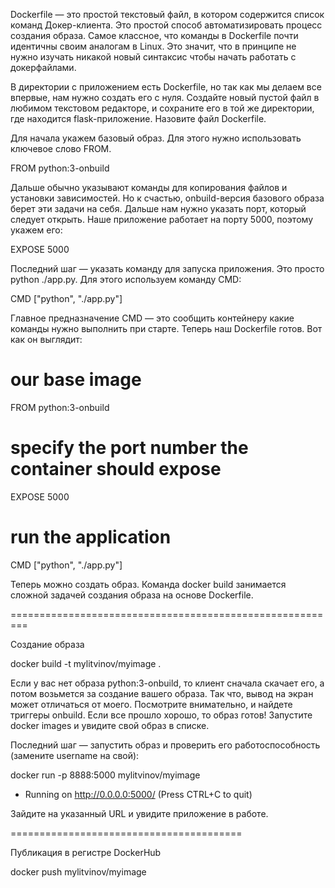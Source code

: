 
Dockerfile — это простой текстовый файл, в котором содержится список команд Докер-клиента. Это простой способ автоматизировать процесс создания образа. Самое классное, что команды в Dockerfile почти идентичны своим аналогам в Linux. Это значит, что в принципе не нужно изучать никакой новый синтаксис чтобы начать работать с докерфайлами.


В директории с приложением есть Dockerfile, но так как мы делаем все впервые, нам нужно создать его с нуля. Создайте новый пустой файл в любимом текстовом редакторе, и сохраните его в той же директории, где находится flask-приложение. Назовите файл Dockerfile.


Для начала укажем базовый образ. Для этого нужно использовать ключевое слово FROM.

FROM python:3-onbuild


Дальше обычно указывают команды для копирования файлов и установки зависимостей. Но к счастью, onbuild-версия базового образа берет эти задачи на себя. Дальше нам нужно указать порт, который следует открыть. Наше приложение работает на порту 5000, поэтому укажем его:


EXPOSE 5000


Последний шаг — указать команду для запуска приложения. Это просто python ./app.py. Для этого используем команду CMD:


CMD ["python", "./app.py"]


Главное предназначение CMD — это сообщить контейнеру какие команды нужно выполнить при старте. Теперь наш Dockerfile готов. Вот как он выглядит:


# our base image
FROM python:3-onbuild

# specify the port number the container should expose
EXPOSE 5000

# run the application
CMD ["python", "./app.py"]


Теперь можно создать образ. Команда docker build занимается сложной задачей создания образа на основе Dockerfile.

=========================================================

Создание образа

docker build -t mylitvinov/myimage .

Если у вас нет образа python:3-onbuild, то клиент сначала скачает его, а потом возьмется за создание вашего образа. Так что, вывод на экран может отличаться от моего. Посмотрите внимательно, и найдете триггеры onbuild. Если все прошло хорошо, то образ готов! Запустите docker images и увидите свой образ в списке.


Последний шаг — запустить образ и проверить его работоспособность (замените username на свой):


 docker run -p 8888:5000 mylitvinov/myimage
 * Running on http://0.0.0.0:5000/ (Press CTRL+C to quit)

 

Зайдите на указанный URL и увидите приложение в работе.

========================================

Публикация в регистре DockerHub

docker push mylitvinov/myimage